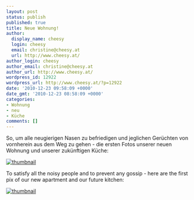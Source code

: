 ```yaml
---
layout: post
status: publish
published: true
title: Neue Wohnung!
author:
  display_name: cheesy
  login: cheesy
  email: christine@cheesy.at
  url: http://www.cheesy.at/
author_login: cheesy
author_email: christine@cheesy.at
author_url: http://www.cheesy.at/
wordpress_id: 12922
wordpress_url: http://www.cheesy.at/?p=12922
date: '2010-12-23 09:58:09 +0000'
date_gmt: '2010-12-23 08:58:09 +0000'
categories:
- Wohnung
- neu
- Küche
comments: []
---
```

<!--:de-->So, um alle neugierigen Nasen zu befriedigen und jeglichen Gerüchten von vornherein aus dem Weg zu gehen - die ersten Fotos unserer neuen Wohnung und unserer zukünftigen Küche:
[![](http://www.cheesy.at/wp-content/uploads/2010/12/thumbnail.jpg "thumbnail")](http://www.cheesy.at/photos/sonstiges/neue-wohnung/)
<!--:--><!--:en-->To satisfy all the noisy people and to prevent any gossip - here are the first pix of our new apartment and our future kitchen:
[![](http://www.cheesy.at/wp-content/uploads/2010/12/thumbnail.jpg "thumbnail")](http://www.cheesy.at/en/photos/sonstiges/neue-wohnung/)<!--:-->
